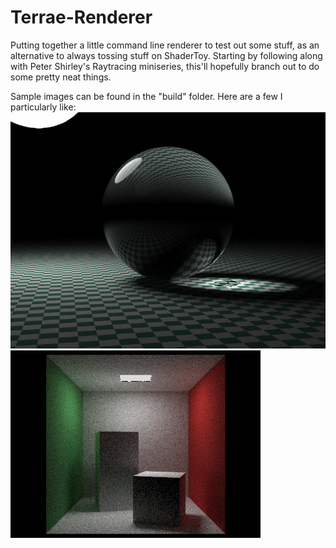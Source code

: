 # Terrae-Renderer
Putting together a little command line renderer to test out some stuff, as an alternative to always tossing stuff on ShaderToy. Starting by following along with Peter Shirley's Raytracing miniseries, this'll hopefully branch out to do some pretty neat things.

Sample images can be found in the "build" folder. Here are a few I particularly like:
![High Res Light sample](https://raw.githubusercontent.com/matthew-robertson/Terrae-Renderer/master/build/sampleLightProperHR4.png)
![Nice Cornell](https://raw.githubusercontent.com/matthew-robertson/Terrae-Renderer/master/build/cornellTest4.png)
